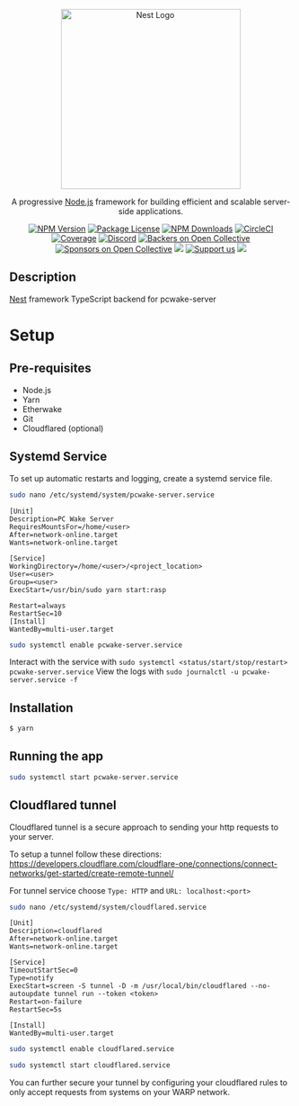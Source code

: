<p align="center">
  <a href="http://nestjs.com/" target="blank"><img src="https://nestjs.com/img/logo_text.svg" width="320" alt="Nest Logo" /></a>
</p>

[circleci-image]: https://img.shields.io/circleci/build/github/nestjs/nest/master?token=abc123def456

[circleci-url]: https://circleci.com/gh/nestjs/nest

  <p align="center">A progressive <a href="http://nodejs.org" target="_blank">Node.js</a> framework for building efficient and scalable server-side applications.</p>
    <p align="center">
<a href="https://www.npmjs.com/~nestjscore" target="_blank"><img src="https://img.shields.io/npm/v/@nestjs/core.svg" alt="NPM Version" /></a>
<a href="https://www.npmjs.com/~nestjscore" target="_blank"><img src="https://img.shields.io/npm/l/@nestjs/core.svg" alt="Package License" /></a>
<a href="https://www.npmjs.com/~nestjscore" target="_blank"><img src="https://img.shields.io/npm/dm/@nestjs/common.svg" alt="NPM Downloads" /></a>
<a href="https://circleci.com/gh/nestjs/nest" target="_blank"><img src="https://img.shields.io/circleci/build/github/nestjs/nest/master" alt="CircleCI" /></a>
<a href="https://coveralls.io/github/nestjs/nest?branch=master" target="_blank"><img src="https://coveralls.io/repos/github/nestjs/nest/badge.svg?branch=master#9" alt="Coverage" /></a>
<a href="https://discord.gg/G7Qnnhy" target="_blank"><img src="https://img.shields.io/badge/discord-online-brightgreen.svg" alt="Discord"/></a>
<a href="https://opencollective.com/nest#backer" target="_blank"><img src="https://opencollective.com/nest/backers/badge.svg" alt="Backers on Open Collective" /></a>
<a href="https://opencollective.com/nest#sponsor" target="_blank"><img src="https://opencollective.com/nest/sponsors/badge.svg" alt="Sponsors on Open Collective" /></a>
  <a href="https://paypal.me/kamilmysliwiec" target="_blank"><img src="https://img.shields.io/badge/Donate-PayPal-ff3f59.svg"/></a>
    <a href="https://opencollective.com/nest#sponsor"  target="_blank"><img src="https://img.shields.io/badge/Support%20us-Open%20Collective-41B883.svg" alt="Support us"></a>
  <a href="https://twitter.com/nestframework" target="_blank"><img src="https://img.shields.io/twitter/follow/nestframework.svg?style=social&label=Follow"></a>
</p>
  <!--[![Backers on Open Collective](https://opencollective.com/nest/backers/badge.svg)](https://opencollective.com/nest#backer)
  [![Sponsors on Open Collective](https://opencollective.com/nest/sponsors/badge.svg)](https://opencollective.com/nest#sponsor)-->

## Description

[Nest](https://github.com/nestjs/nest) framework TypeScript backend for
pcwake-server

# Setup

## Pre-requisites

- Node.js
- Yarn
- Etherwake
- Git
- Cloudflared (optional)

## Systemd Service

To set up automatic restarts and logging, create a systemd service file.

```bash
sudo nano /etc/systemd/system/pcwake-server.service
```

```
[Unit]
Description=PC Wake Server
RequiresMountsFor=/home/<user>
After=network-online.target
Wants=network-online.target

[Service]
WorkingDirectory=/home/<user>/<project_location>
User=<user>
Group=<user>
ExecStart=/usr/bin/sudo yarn start:rasp

Restart=always
RestartSec=10
[Install]
WantedBy=multi-user.target
```
```bash
sudo systemctl enable pcwake-server.service
```

Interact with the service with
`sudo systemctl <status/start/stop/restart> pcwake-server.service`
View the logs with `sudo journalctl -u pcwake-server.service -f`

## Installation

```bash
$ yarn
```

## Running the app

```bash
sudo systemctl start pcwake-server.service
```

## Cloudflared tunnel

Cloudflared tunnel is a secure approach to sending your http requests to your server.

To setup a tunnel follow these directions: https://developers.cloudflare.com/cloudflare-one/connections/connect-networks/get-started/create-remote-tunnel/

For tunnel service choose `Type: HTTP` and `URL: localhost:<port>`

```bash
sudo nano /etc/systemd/system/cloudflared.service
```
```
[Unit]
Description=cloudflared
After=network-online.target
Wants=network-online.target

[Service]
TimeoutStartSec=0
Type=notify
ExecStart=screen -S tunnel -D -m /usr/local/bin/cloudflared --no-autoupdate tunnel run --token <token>
Restart=on-failure
RestartSec=5s

[Install]
WantedBy=multi-user.target
```
```bash
sudo systemctl enable cloudflared.service
```
```bash
sudo systemctl start cloudflared.service
```

You can further secure your tunnel by configuring your cloudflared rules to only accept requests from systems on your WARP network.
